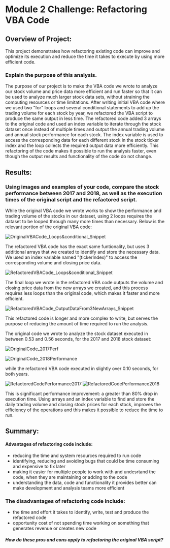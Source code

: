 #   **Module 2 Challenge: Refactoring VBA Code**


##  Overview of Project: 
This project demonstrates how refactoring existing code can improve and optimize its execution and reduce the time it takes to execute by using more efficient code.

### Explain the purpose of this analysis.
The purpose of our project is to make the VBA code we wrote to analyze our stock volume and price data more efficient and run faster so that it can be used to analyze much larger stock data sets, without straining the computing resources or time limitations. After writing initial VBA code where we used two "for" loops and several conditional statements to add up the trading volume for each stock by year, we refactored the VBA script to produce the same output in less time. The refactored code added 3 arrays to the original code and used an index variable to iterate through the stock dataset once instead of multiple times and output the annual trading volume and annual stock performance for each stock. The index variable is used to access the corresponding data for each different stock in the stock ticker index and the loop collects the required output data more efficiently. This refactoring of the code makes it possible to run the analysis faster, even though the output results and functionality of the code do not change.


##  Results: 
### Using images and examples of your code, compare the stock performance between 2017 and 2018, as well as the execution times of the original script and the refactored script.

While the original VBA code we wrote works to show the performance and trading volume of the stocks in our dataset, using 2 loops requires the dataset to be looped through many more times than necessary. Below is the relevant portion of the original VBA code:

 ![OriginalVBACode_Loops&conditional_Snippet](./Additional_Resources/Original_VBAScript.png)

The refactored VBA code has the exact same funtionality, but uses 3 additional arrays that we created to identify and store the necessary data. We used an index variable named "(tickerIndex)" to access the corresponding volume and closing price data. 

 ![RefactoredVBACode_Loops&conditional_Snippet](./Additional_Resources/Refactored_VBAScript_Loops&Conditionals.png)
 
 The final loop we wrote in the refactored VBA code outputs the volume and closing price data from the new arrays we created, and this process requires less loops than the original code, which makes it faster and more efficient.

 ![RefactoredVBACode_OutputDataFrom3NewArrays_Snippet](./Additional_Resources/Refactored_VBAScript_OutputDataFrom3NewArrays.png)

 This refactored code is longer and more complex to write, but serves the purpose of reducing the amount of time required to run the analysis. 
 
The original code we wrote to analyze the stock dataset executed in between 0.53 and 0.56 seconds, for the 2017 and 2018 stock dataset:

 ![OriginalCode_2017Perf](./Additional_Resources/DQAnalysis_Sub_Performance2017.png)



 ![OriginalCode_2018Performance](./Additional_Resources/DQAnalysis_Sub_Performance2018.png)

 
 


 while the refactored VBA code executed in slightly over 0.10 seconds, for both years.  


 ![RefactoredCodePerformance2017](./Resources/VBA_Challenge_2017.png)
 ![RefactoredCodePerformance2018](./Resources/VBA_Challenge_2018.png)

 
  This is significant performance improvement: a greater than 80% drop in execution time.
Using arrays and an index variable to find and store the daily trading volume and closing stock prices for each stock, improves the efficiency of the operations and this makes it possible to reduce the time to run.



##  Summary: 

#### Advantages of refactoring code include:
* reducing the time and system resources required to run code
* identifying, reducing and avoiding bugs that could be time consuming and expensive to fix later 
* making it easier for multiple people to work with and undesrtand the code, when they are maintaining or adding to the code 
* understanding the data, code and functionality it provides better can make development and analysis teams more efficient


### The disadvantages of refactoring code include:
* the time and effort it takes to identify, write, test and produce the refactored code
* opportunity cost of not spending time working on something that generates revenue or creates new code

##### How do these pros and cons apply to refactoring the original VBA script?
